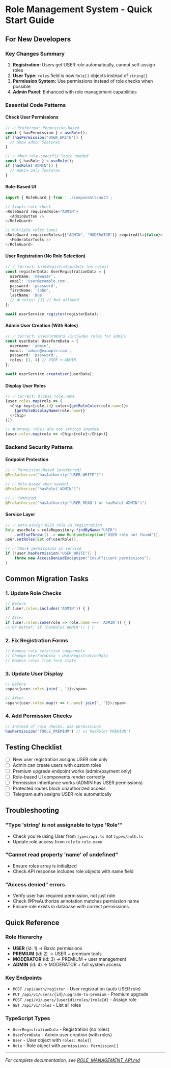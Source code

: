 # Role Management System - Quick Start Guide

## For New Developers

### Key Changes Summary

1. **Registration:** Users get USER role automatically, cannot self-assign roles
2. **User Type:** `roles` field is now `Role[]` objects instead of `string[]`
3. **Permission System:** Use permissions instead of role checks when possible
4. **Admin Panel:** Enhanced with role management capabilities

### Essential Code Patterns

#### Check User Permissions
```typescript
// ✅ Preferred: Permission-based
const { hasPermission } = useRole();
if (hasPermission('USER_WRITE')) {
  // Show admin features
}

// ✅ When role-specific logic needed
const { hasRole } = useRole();
if (hasRole('ADMIN')) {
  // Admin-only features
}
```

#### Role-Based UI
```typescript
import { RoleGuard } from '../components/auth';

// Simple role check
<RoleGuard requiredRole="ADMIN">
  <AdminButton />
</RoleGuard>

// Multiple roles (any)
<RoleGuard requiredRoles={["ADMIN", "MODERATOR"]} requireAll={false}>
  <ModeratorTools />
</RoleGuard>
```

#### User Registration (No Role Selection)
```typescript
// ✅ Correct: UserRegistrationData (no roles)
const registerData: UserRegistrationData = {
  username: 'newuser',
  email: 'user@example.com',
  password: 'password',
  firstName: 'John',
  lastName: 'Doe'
  // ❌ roles: [1] // Not allowed
};

await userService.register(registerData);
```

#### Admin User Creation (With Roles)
```typescript
// ✅ Correct: UserFormData (includes roles for admin)
const userData: UserFormData = {
  username: 'admin',
  email: 'admin@example.com',
  password: 'password',
  roles: [1, 4] // USER + ADMIN
};

await userService.createUser(userData);
```

#### Display User Roles
```typescript
// ✅ Correct: Access role.name
{user.roles.map(role => (
  <Chip key={role.id} color={getRoleColor(role.name)}>
    {getRoleDisplayName(role.name)}
  </Chip>
))}

// ❌ Wrong: roles are not strings anymore
{user.roles.map(role => <Chip>{role}</Chip>)}
```

### Backend Security Patterns

#### Endpoint Protection
```java
// ✅ Permission-based (preferred)
@PreAuthorize("hasAuthority('USER_WRITE')")

// ✅ Role-based when needed
@PreAuthorize("hasRole('ADMIN')")

// ✅ Combined
@PreAuthorize("hasAuthority('USER_READ') or hasRole('ADMIN')")
```

#### Service Layer
```java
// ✅ Auto-assign USER role in registration
Role userRole = roleRepository.findByName("USER")
    .orElseThrow(() -> new RuntimeException("USER role not found"));
user.setRoles(Set.of(userRole));

// ✅ Check permissions in service
if (!user.hasPermission("USER_WRITE")) {
    throw new AccessDeniedException("Insufficient permissions");
}
```

## Common Migration Tasks

### 1. Update Role Checks
```typescript
// Before
if (user.roles.includes('ADMIN')) { }

// After  
if (user.roles.some(role => role.name === 'ADMIN')) { }
// Or better: if (hasRole('ADMIN')) { }
```

### 2. Fix Registration Forms
```typescript
// Remove role selection components
// Change UserFormData → UserRegistrationData
// Remove roles from form state
```

### 3. Update User Display
```typescript
// Before
<span>{user.roles.join(', ')}</span>

// After
<span>{user.roles.map(r => r.name).join(', ')}</span>
```

### 4. Add Permission Checks
```typescript
// Instead of role checks, use permissions
hasPermission('TOOLS_PREMIUM') // vs hasRole('PREMIUM')
```

## Testing Checklist

- [ ] New user registration assigns USER role only
- [ ] Admin can create users with custom roles
- [ ] Premium upgrade endpoint works (admin/payment only)
- [ ] Role-based UI components render correctly
- [ ] Permission inheritance works (ADMIN has USER permissions)
- [ ] Protected routes block unauthorized access
- [ ] Telegram auth assigns USER role automatically

## Troubleshooting

### "Type 'string' is not assignable to type 'Role'"
- Check you're using User from `types/api.ts` not `types/auth.ts`
- Update role access from `role` to `role.name`

### "Cannot read property 'name' of undefined"
- Ensure roles array is initialized
- Check API response includes role objects with name field

### "Access denied" errors
- Verify user has required permission, not just role
- Check @PreAuthorize annotation matches permission name
- Ensure role exists in database with correct permissions

## Quick Reference

### Role Hierarchy
- **USER** (id: 1) → Basic permissions
- **PREMIUM** (id: 2) → USER + premium tools  
- **MODERATOR** (id: 3) → PREMIUM + user management
- **ADMIN** (id: 4) → MODERATOR + full system access

### Key Endpoints
- `POST /api/auth/register` - User registration (auto USER role)
- `PUT /api/v1/users/{id}/upgrade-to-premium` - Premium upgrade
- `POST /api/v1/users/{userId}/roles/{roleId}` - Assign role
- `GET /api/v1/roles` - List all roles

### TypeScript Types
- `UserRegistrationData` - Registration (no roles)
- `UserFormData` - Admin user creation (with roles)  
- `User` - User object with `roles: Role[]`
- `Role` - Role object with `permissions: Permission[]`

---

*For complete documentation, see [ROLE_MANAGEMENT_API.md](./ROLE_MANAGEMENT_API.md)* 